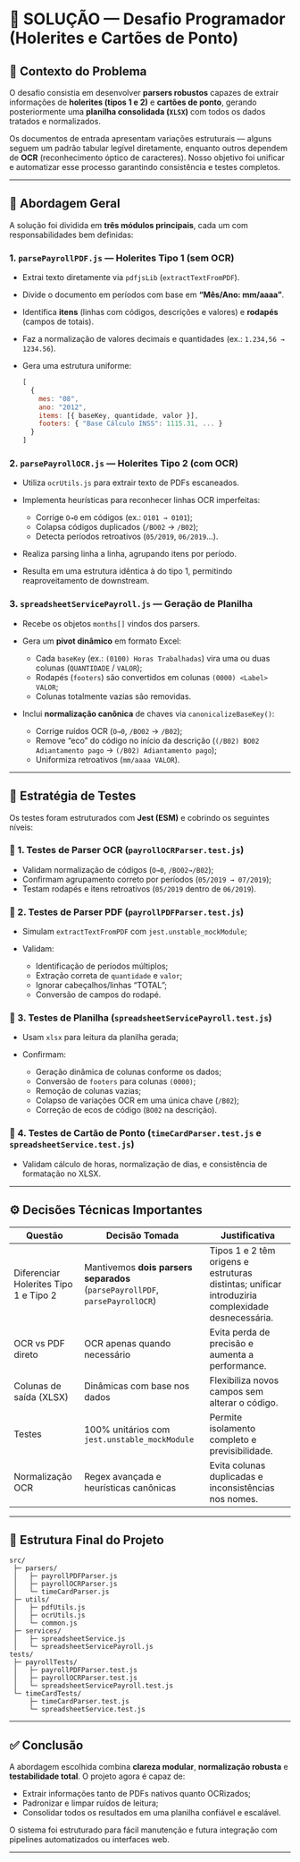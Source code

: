 # 🧩 SOLUÇÃO — Desafio Programador (Holerites e Cartões de Ponto)

## 📘 Contexto do Problema

O desafio consistia em desenvolver **parsers robustos** capazes de extrair informações de **holerites (tipos 1 e 2)** e **cartões de ponto**, gerando posteriormente uma **planilha consolidada (`XLSX`)** com todos os dados tratados e normalizados.

Os documentos de entrada apresentam variações estruturais — alguns seguem um padrão tabular legível diretamente, enquanto outros dependem de **OCR** (reconhecimento óptico de caracteres).
Nosso objetivo foi unificar e automatizar esse processo garantindo consistência e testes completos.

---

## 🧠 Abordagem Geral

A solução foi dividida em **três módulos principais**, cada um com responsabilidades bem definidas:

### 1. `parsePayrollPDF.js` — Holerites Tipo 1 (sem OCR)

* Extrai texto diretamente via `pdfjsLib` (`extractTextFromPDF`).
* Divide o documento em períodos com base em **“Mês/Ano: mm/aaaa”**.
* Identifica **itens** (linhas com códigos, descrições e valores) e **rodapés** (campos de totais).
* Faz a normalização de valores decimais e quantidades (ex.: `1.234,56 → 1234.56`).
* Gera uma estrutura uniforme:

  ```js
  [
    {
      mes: "08",
      ano: "2012",
      items: [{ baseKey, quantidade, valor }],
      footers: { "Base Cálculo INSS": 1115.31, ... }
    }
  ]
  ```

### 2. `parsePayrollOCR.js` — Holerites Tipo 2 (com OCR)

* Utiliza `ocrUtils.js` para extrair texto de PDFs escaneados.
* Implementa heurísticas para reconhecer linhas OCR imperfeitas:

  * Corrige `O→0` em códigos (ex.: `O101 → 0101`);
  * Colapsa códigos duplicados (`/BO02` → `/B02`);
  * Detecta períodos retroativos (`05/2019`, `06/2019`...).
* Realiza parsing linha a linha, agrupando itens por período.
* Resulta em uma estrutura idêntica à do tipo 1, permitindo reaproveitamento de downstream.

### 3. `spreadsheetServicePayroll.js` — Geração de Planilha

* Recebe os objetos `months[]` vindos dos parsers.
* Gera um **pivot dinâmico** em formato Excel:

  * Cada `baseKey` (ex.: `(0100) Horas Trabalhadas`) vira uma ou duas colunas (`QUANTIDADE` / `VALOR`);
  * Rodapés (`footers`) são convertidos em colunas `(0000) <Label> VALOR`;
  * Colunas totalmente vazias são removidas.
* Inclui **normalização canônica** de chaves via `canonicalizeBaseKey()`:

  * Corrige ruídos OCR (`O→0`, `/BO02` → `/B02`);
  * Remove “eco” do código no início da descrição (`(/B02) BO02 Adiantamento pago` → `(/B02) Adiantamento pago`);
  * Uniformiza retroativos (`mm/aaaa VALOR`).

---

## 🧪 Estratégia de Testes

Os testes foram estruturados com **Jest (ESM)** e cobrindo os seguintes níveis:

### 🔹 1. Testes de Parser OCR (`payrollOCRParser.test.js`)

* Validam normalização de códigos (`O→0`, `/BO02→/B02`);
* Confirmam agrupamento correto por períodos (`05/2019 → 07/2019`);
* Testam rodapés e itens retroativos (`05/2019` dentro de `06/2019`).

### 🔹 2. Testes de Parser PDF (`payrollPDFParser.test.js`)

* Simulam `extractTextFromPDF` com `jest.unstable_mockModule`;
* Validam:

  * Identificação de períodos múltiplos;
  * Extração correta de `quantidade` e `valor`;
  * Ignorar cabeçalhos/linhas “TOTAL”;
  * Conversão de campos do rodapé.

### 🔹 3. Testes de Planilha (`spreadsheetServicePayroll.test.js`)

* Usam `xlsx` para leitura da planilha gerada;
* Confirmam:

  * Geração dinâmica de colunas conforme os dados;
  * Conversão de `footers` para colunas `(0000)`;
  * Remoção de colunas vazias;
  * Colapso de variações OCR em uma única chave (`/B02`);
  * Correção de ecos de código (`BO02` na descrição).

### 🔹 4. Testes de Cartão de Ponto (`timeCardParser.test.js` e `spreadsheetService.test.js`)

* Validam cálculo de horas, normalização de dias, e consistência de formatação no XLSX.

---

## ⚙️ Decisões Técnicas Importantes

| Questão                               | Decisão Tomada                                                               | Justificativa                                                                                     |
| ------------------------------------- | ---------------------------------------------------------------------------- | ------------------------------------------------------------------------------------------------- |
| Diferenciar Holerites Tipo 1 e Tipo 2 | Mantivemos **dois parsers separados** (`parsePayrollPDF`, `parsePayrollOCR`) | Tipos 1 e 2 têm origens e estruturas distintas; unificar introduziria complexidade desnecessária. |
| OCR vs PDF direto                     | OCR apenas quando necessário                                                 | Evita perda de precisão e aumenta a performance.                                                  |
| Colunas de saída (XLSX)               | Dinâmicas com base nos dados                                                 | Flexibiliza novos campos sem alterar o código.                                                    |
| Testes                                | 100% unitários com `jest.unstable_mockModule`                                | Permite isolamento completo e previsibilidade.                                                    |
| Normalização OCR                      | Regex avançada e heurísticas canônicas                                       | Evita colunas duplicadas e inconsistências nos nomes.                                             |

---

## 🧾 Estrutura Final do Projeto

```
src/
 ├─ parsers/
 │   ├─ payrollPDFParser.js
 │   ├─ payrollOCRParser.js
 │   └─ timeCardParser.js
 ├─ utils/
 │   ├─ pdfUtils.js
 │   ├─ ocrUtils.js
 │   └─ common.js
 ├─ services/
 │   ├─ spreadsheetService.js
 │   └─ spreadsheetServicePayroll.js
tests/
 ├─ payrollTests/
 │   ├─ payrollPDFParser.test.js
 │   ├─ payrollOCRParser.test.js
 │   └─ spreadsheetServicePayroll.test.js
 └─ timeCardTests/
     ├─ timeCardParser.test.js
     └─ spreadsheetService.test.js
```

---

## ✅ Conclusão

A abordagem escolhida combina **clareza modular**, **normalização robusta** e **testabilidade total**.
O projeto agora é capaz de:

* Extrair informações tanto de PDFs nativos quanto OCRizados;
* Padronizar e limpar ruídos de leitura;
* Consolidar todos os resultados em uma planilha confiável e escalável.

O sistema foi estruturado para fácil manutenção e futura integração com pipelines automatizados ou interfaces web.

---
